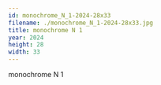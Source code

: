 ```yaml
---
id: monochrome_N_1-2024-28x33
filename: ./monochrome_N_1-2024-28x33.jpg
title: monochrome N 1
year: 2024
height: 28
width: 33
---
```


monochrome N 1

